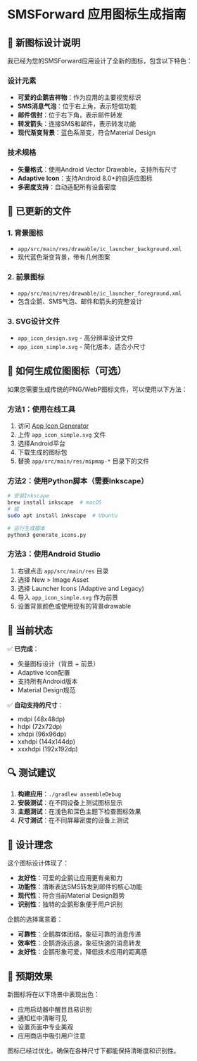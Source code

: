 # SMSForward 应用图标生成指南

## 🎨 新图标设计说明

我已经为您的SMSForward应用设计了全新的图标，包含以下特色：

### 设计元素
- **可爱的企鹅吉祥物**：作为应用的主要视觉标识
- **SMS消息气泡**：位于右上角，表示短信功能
- **邮件信封**：位于右下角，表示邮件转发
- **转发箭头**：连接SMS和邮件，表示转发功能
- **现代渐变背景**：蓝色系渐变，符合Material Design

### 技术规格
- **矢量格式**：使用Android Vector Drawable，支持所有尺寸
- **Adaptive Icon**：支持Android 8.0+的自适应图标
- **多密度支持**：自动适配所有设备密度

## 📁 已更新的文件

### 1. 背景图标
- `app/src/main/res/drawable/ic_launcher_background.xml`
- 现代蓝色渐变背景，带有几何图案

### 2. 前景图标  
- `app/src/main/res/drawable/ic_launcher_foreground.xml`
- 包含企鹅、SMS气泡、邮件和箭头的完整设计

### 3. SVG设计文件
- `app_icon_design.svg` - 高分辨率设计文件
- `app_icon_simple.svg` - 简化版本，适合小尺寸

## 🔧 如何生成位图图标（可选）

如果您需要生成传统的PNG/WebP图标文件，可以使用以下方法：

### 方法1：使用在线工具
1. 访问 [App Icon Generator](https://www.appicon.co/)
2. 上传 `app_icon_simple.svg` 文件
3. 选择Android平台
4. 下载生成的图标包
5. 替换 `app/src/main/res/mipmap-*` 目录下的文件

### 方法2：使用Python脚本（需要Inkscape）
```bash
# 安装Inkscape
brew install inkscape  # macOS
# 或
sudo apt install inkscape  # Ubuntu

# 运行生成脚本
python3 generate_icons.py
```

### 方法3：使用Android Studio
1. 右键点击 `app/src/main/res` 目录
2. 选择 New > Image Asset
3. 选择 Launcher Icons (Adaptive and Legacy)
4. 导入 `app_icon_simple.svg` 作为前景
5. 设置背景颜色或使用现有的背景drawable

## 🎯 当前状态

✅ **已完成**：
- 矢量图标设计（背景 + 前景）
- Adaptive Icon配置
- 支持所有Android版本
- Material Design规范

✅ **自动支持的尺寸**：
- mdpi (48x48dp)
- hdpi (72x72dp) 
- xhdpi (96x96dp)
- xxhdpi (144x144dp)
- xxxhdpi (192x192dp)

## 🔍 测试建议

1. **构建应用**：`./gradlew assembleDebug`
2. **安装测试**：在不同设备上测试图标显示
3. **主题测试**：在浅色和深色主题下检查图标效果
4. **尺寸测试**：在不同屏幕密度的设备上测试

## 🎨 设计理念

这个图标设计体现了：
- **友好性**：可爱的企鹅让应用更有亲和力
- **功能性**：清晰表达SMS转发到邮件的核心功能
- **现代性**：符合当前Material Design趋势
- **识别性**：独特的企鹅形象便于用户识别

企鹅的选择寓意着：
- **可靠性**：企鹅群体团结，象征可靠的消息传递
- **效率性**：企鹅游泳迅速，象征快速的消息转发
- **友好性**：企鹅形象可爱，降低技术应用的距离感

## 📱 预期效果

新图标将在以下场景中表现出色：
- 应用启动器中醒目且易识别
- 通知栏中清晰可见
- 设置页面中专业美观
- 应用商店中吸引用户注意

图标已经过优化，确保在各种尺寸下都能保持清晰度和识别性。
